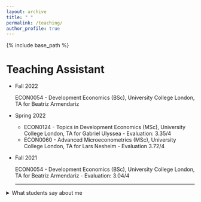 ```yaml
---
layout: archive
title: " "
permalink: /teaching/
author_profile: true
---
```


{% include base_path %}

Teaching Assistant
=======

* Fall 2022

  ECON0054 - Development Economics (BSc), University College London, TA for Beatriz Armendariz 
  
* Spring 2022
  - ECON0124 - Topics in Development Economics (MSc), University College London, TA for Gabriel Ulyssea - Evaluation: 3.35/4
  - ECON0060 - Advanced Microeconometrics (MSc), University College London, TA for Lars Nesheim - Evaluation 3.72/4
 
* Fall 2021

  ECON0054 - Development Economics (BSc), University College London, TA for Beatriz Armendariz - Evaluation: 3.04/4
  
  
  - - - - 
  
 <details>
 <summary>What students say about me </summary>
    <p>
      
* ECON0054 Anonymous student - "Thank you so much for delivering 2 brilliant tutorials and accompanying us in our wonderful learning journey of economics of development!"
    <p>
      
* ECON0060 Anonymous student - "You're the best TA I've had at UCL. You are exceptionally good at explaining the intuition of Econometrics and all around a great, charismatic, funny guy which is very rare in economics."
    <p>
      
* ECON0060 Anonymous student - "Thank Davide! You made the content much more interesting and comprehensive, I wish we had two hours each time."
    <p>
      
* ECON0060 Anonymous student - "Davide was a fantastic TA who put in lots of effort to each tutorial. We were very fortunate to have him as our TA given that most of us often left the lectures more confused than when we went in. Davide’s explanations made things much clearer."
    <p>
      
 * ECON0124 Anonymous student - "Davide is the best TA I have had during the MSc. So much effort put into each tutorial and he makes it fun. His explanations are also very useful."




